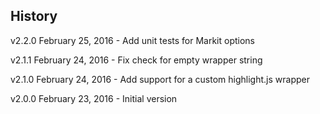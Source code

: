 ## History
v2.2.0 February 25, 2016
	- Add unit tests for Markit options

v2.1.1 February 24, 2016
	- Fix check for empty wrapper string

v2.1.0 February 24, 2016
	- Add support for a custom highlight.js wrapper

v2.0.0 February 23, 2016
	- Initial version
